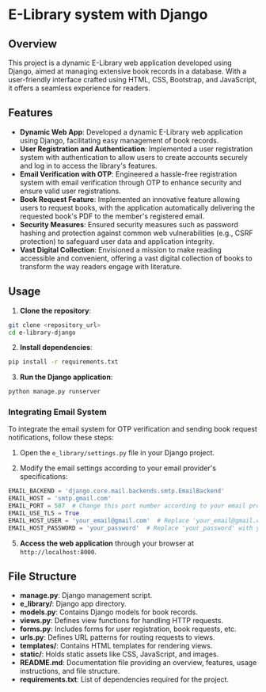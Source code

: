 # E-Library system with Django

## Overview
This project is a dynamic E-Library web application developed using Django, aimed at managing extensive book records in a database. With a user-friendly interface crafted using HTML, CSS, Bootstrap, and JavaScript, it offers a seamless experience for readers.

## Features
- **Dynamic Web App**: Developed a dynamic E-Library web application using Django, facilitating easy management of book records.
- **User Registration and Authentication**: Implemented a user registration system with authentication to allow users to create accounts securely and log in to access the library's features.
- **Email Verification with OTP**: Engineered a hassle-free registration system with email verification through OTP to enhance security and ensure valid user registrations.
- **Book Request Feature**: Implemented an innovative feature allowing users to request books, with the application automatically delivering the requested book's PDF to the member's registered email.
- **Security Measures**: Ensured security measures such as password hashing and protection against common web vulnerabilities (e.g., CSRF protection) to safeguard user data and application integrity.
- **Vast Digital Collection**: Envisioned a mission to make reading accessible and convenient, offering a vast digital collection of books to transform the way readers engage with literature.

## Usage
1. **Clone the repository**:
```bash
git clone <repository_url>
cd e-library-django
```


2. **Install dependencies**:
```bash
pip install -r requirements.txt
```

3. **Run the Django application**:
```bash
python manage.py runserver
```

### Integrating Email System

To integrate the email system for OTP verification and sending book request notifications, follow these steps:

1. Open the `e_library/settings.py` file in your Django project.

2. Modify the email settings according to your email provider's specifications:

```python
EMAIL_BACKEND = 'django.core.mail.backends.smtp.EmailBackend'
EMAIL_HOST = 'smtp.gmail.com'
EMAIL_PORT = 587  # Change this port number according to your email provider's requirements
EMAIL_USE_TLS = True
EMAIL_HOST_USER = 'your_email@gmail.com'  # Replace 'your_email@gmail.com' with your actual email address
EMAIL_HOST_PASSWORD = 'your_password'  # Replace 'your_password' with your actual email password
```


5. **Access the web application** through your browser at `http://localhost:8000`.

## File Structure
- **manage.py**: Django management script.
- **e_library/**: Django app directory.
- **models.py**: Contains Django models for book records.
- **views.py**: Defines view functions for handling HTTP requests.
- **forms.py**: Includes forms for user registration, book requests, etc.
- **urls.py**: Defines URL patterns for routing requests to views.
- **templates/**: Contains HTML templates for rendering views.
- **static/**: Holds static assets like CSS, JavaScript, and images.
- **README.md**: Documentation file providing an overview, features, usage instructions, and file structure.
- **requirements.txt**: List of dependencies required for the project.


